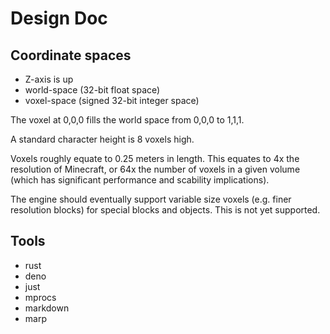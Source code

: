 # Design Doc

## Coordinate spaces

-   Z-axis is up
-   world-space (32-bit float space)
-   voxel-space (signed 32-bit integer space)

The voxel at 0,0,0 fills the world space from 0,0,0 to 1,1,1.

A standard character height is 8 voxels high.

Voxels roughly equate to 0.25 meters in length. This equates to 4x the resolution of Minecraft, or 64x the number of voxels in a given volume (which has significant performance and scability implications).

The engine should eventually support variable size voxels (e.g. finer resolution blocks) for special blocks and objects. This is not yet supported.

## Tools

-   rust
-   deno
-   just
-   mprocs
-   markdown
-   marp
